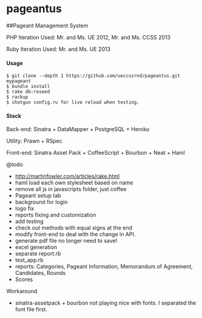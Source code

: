 pageantus
=========

##Pageant Management System

PHP Iteration Used: Mr. and Ms. UE 2012, Mr. and Ms. CCSS 2013

Ruby Iteration Used: Mr. and Ms. UE 2013

#### Usage

    $ git clone --depth 1 https://github.com/ueccssrnd/pageantus.git mypageant
    $ bundle install
    $ rake db:reseed
    $ rackup
    $ shotgun config.ru for live reload when testing.

#### Stack

Back-end: Sinatra + DataMapper + PostgreSQL + Heroku

Utility: Prawn + RSpec

Front-end: Sinatra Asset Pack + CoffeeScript + Bourbon + Neat + Haml

@todo
* http://martinfowler.com/articles/rake.html
* haml load each own stylesheet based on name
* remove all js in javascripts folder, just coffee
* Pageant setup tab
* background for login
* logo fix
* reports fixing and customization
* add testing
* check out methods with equal signs at the end
* modify front-end to deal with the change in API.
* generate pdf file no longer need to save!
* excel generation
* separate report.rb
* test_app.rb
* reports: Categories, Pageant Information, Memorandum of Agreement, Candidates, Rounds
* Scores

Workaround

* sinatra-assetpack + bourbon not playing nice with fonts. I separated the font file first.